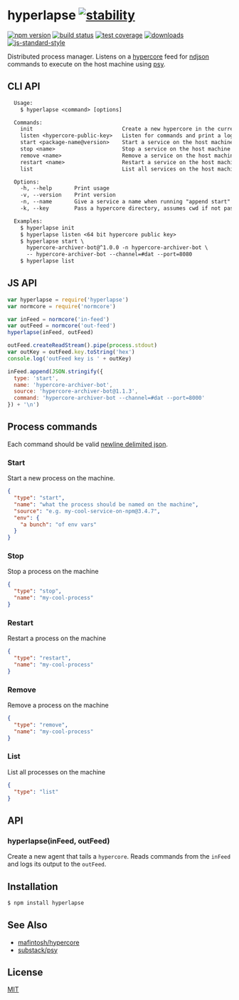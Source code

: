# hyperlapse [![stability][0]][1]
[![npm version][2]][3] [![build status][4]][5] [![test coverage][6]][7]
[![downloads][8]][9] [![js-standard-style][10]][11]

Distributed process manager. Listens on a [hypercore][hypercore] feed for
[ndjson][ndjson] commands to execute on the host machine using [psy][psy].

## CLI API
```txt
  Usage:
    $ hyperlapse <command> [options]

  Commands:
    init                            Create a new hypercore in the current dir
    listen <hypercore-public-key>   Listen for commands and print a log key
    start <package-name@version>    Start a service on the host machine
    stop <name>                     Stop a service on the host machine
    remove <name>                   Remove a service on the host machine
    restart <name>                  Restart a service on the host machine
    list                            List all services on the host machine

  Options:
    -h, --help       Print usage
    -v, --version    Print version
    -n, --name       Give a service a name when running "append start"
    -k, --key        Pass a hypercore directory, assumes cwd if not passed

  Examples:
    $ hyperlapse init
    $ hyperlapse listen <64 bit hypercore public key>
    $ hyperlapse start \
      hypercore-archiver-bot@^1.0.0 -n hypercore-archiver-bot \
      -- hypercore-archiver-bot --channel=#dat --port=8080
    $ hyperlapse list
```

## JS API
```js
var hyperlapse = require('hyperlapse')
var normcore = require('normcore')

var inFeed = normcore('in-feed')
var outFeed = normcore('out-feed')
hyperlapse(inFeed, outFeed)

outFeed.createReadStream().pipe(process.stdout)
var outKey = outFeed.key.toString('hex')
console.log('outFeed key is ' + outKey)

inFeed.append(JSON.stringify({
  type: 'start',
  name: 'hypercore-archiver-bot',
  source: 'hypercore-archiver-bot@1.1.3',
  command: 'hypercore-archiver-bot --channel=#dat --port=8000'
}) + '\n')
```

## Process commands
Each command should be valid [newline delimited json][ndjson].

### Start
Start a new process on the machine.
```json
{
  "type": "start",
  "name": "what the process should be named on the machine",
  "source": "e.g. my-cool-service-on-npm@3.4.7",
  "env": {
    "a bunch": "of env vars"
  }
}
```

### Stop
Stop a process on the machine
```json
{
  "type": "stop",
  "name": "my-cool-process"
}
```

### Restart
Restart a process on the machine
```json
{
  "type": "restart",
  "name": "my-cool-process"
}
```

### Remove
Remove a process on the machine
```json
{
  "type": "remove",
  "name": "my-cool-process"
}
```

### List
List all processes on the machine
```json
{
  "type": "list"
}
```

## API
### hyperlapse(inFeed, outFeed)
Create a new agent that tails a `hypercore`. Reads commands from the `inFeed`
and logs its output to the `outFeed`.

## Installation
```sh
$ npm install hyperlapse
```

## See Also
- [mafintosh/hypercore][hypercore]
- [substack/psy][psy]

## License
[MIT](https://tldrlegal.com/license/mit-license)

[0]: https://img.shields.io/badge/stability-experimental-orange.svg?style=flat-square
[1]: https://nodejs.org/api/documentation.html#documentation_stability_index
[2]: https://img.shields.io/npm/v/hyperlapse.svg?style=flat-square
[3]: https://npmjs.org/package/hyperlapse
[4]: https://img.shields.io/travis/yoshuawuyts/hyperlapse/master.svg?style=flat-square
[5]: https://travis-ci.org/yoshuawuyts/hyperlapse
[6]: https://img.shields.io/codecov/c/github/yoshuawuyts/hyperlapse/master.svg?style=flat-square
[7]: https://codecov.io/github/yoshuawuyts/hyperlapse
[8]: http://img.shields.io/npm/dm/hyperlapse.svg?style=flat-square
[9]: https://npmjs.org/package/hyperlapse
[10]: https://img.shields.io/badge/code%20style-standard-brightgreen.svg?style=flat-square
[11]: https://github.com/feross/standard

[hypercore]: https://github.com/mafintosh/hypercore
[psy]: https://github.com/substack/psy
[ndjson]: http://ndjson.org/
